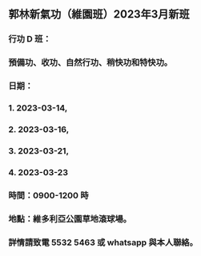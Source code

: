 ## 郭林新氣功（維園班）2023年3月新班

### 行功 D 班：
### 預備功、收功、自然行功、稍快功和特快功。
### 日期：
### 1. 2023-03-14, 
### 2. 2023-03-16, 
### 3. 2023-03-21,  
### 4. 2023-03-23 

### 時間：0900-1200 時
### 地點：維多利亞公園草地滾球場。

### 詳情請致電 5532 5463 或 whatsapp 與本人聯絡。







